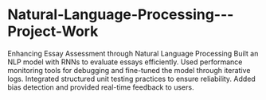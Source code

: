 # Natural-Language-Processing---Project-Work
Enhancing Essay Assessment through Natural Language Processing 
Built an NLP model with RNNs to evaluate essays efficiently. Used performance monitoring tools for debugging and fine-tuned the model through iterative logs. Integrated structured unit testing practices to ensure reliability. Added bias detection and provided real-time feedback to users.
